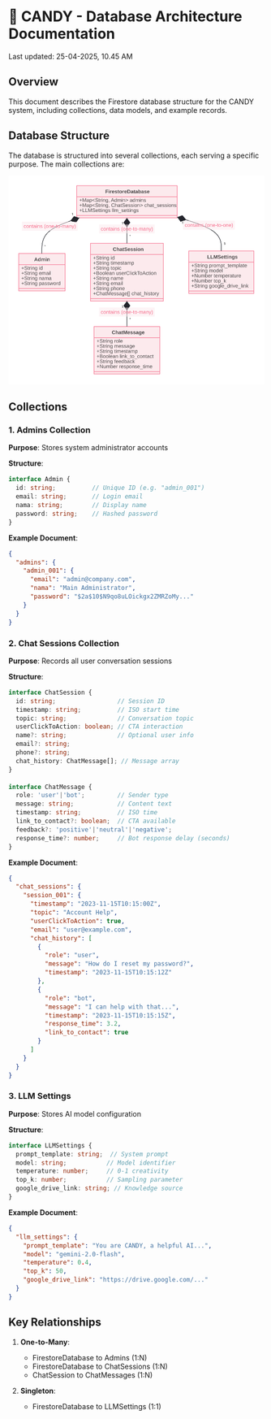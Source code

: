 
# **🍬 CANDY - Database Architecture Documentation**

Last updated: 25-04-2025, 10.45 AM

## Overview
This document describes the Firestore database structure for the CANDY system, including collections, data models, and example records.

## Database Structure
The database is structured into several collections, each serving a specific purpose. The main collections are:

![Database Structure](/documentation/diagram/data_architecture.svg)

## Collections

### 1. Admins Collection
**Purpose**: Stores system administrator accounts

**Structure**:
```typescript
interface Admin {
  id: string;          // Unique ID (e.g. "admin_001")
  email: string;       // Login email
  nama: string;        // Display name
  password: string;    // Hashed password
}
```

**Example Document**:
```json
{
  "admins": {
    "admin_001": {
      "email": "admin@company.com",
      "nama": "Main Administrator",
      "password": "$2a$10$N9qo8uLOickgx2ZMRZoMy..."
    }
  }
}
```

### 2. Chat Sessions Collection
**Purpose**: Records all user conversation sessions

**Structure**:
```typescript
interface ChatSession {
  id: string;                 // Session ID
  timestamp: string;          // ISO start time
  topic: string;              // Conversation topic
  userClickToAction: boolean; // CTA interaction
  name?: string;              // Optional user info
  email?: string;
  phone?: string;
  chat_history: ChatMessage[]; // Message array
}

interface ChatMessage {
  role: 'user'|'bot';         // Sender type
  message: string;            // Content text
  timestamp: string;          // ISO time
  link_to_contact?: boolean;  // CTA available
  feedback?: 'positive'|'neutral'|'negative';
  response_time?: number;     // Bot response delay (seconds)
}
```

**Example Document**:
```json
{
  "chat_sessions": {
    "session_001": {
      "timestamp": "2023-11-15T10:15:00Z",
      "topic": "Account Help",
      "userClickToAction": true,
      "email": "user@example.com",
      "chat_history": [
        {
          "role": "user",
          "message": "How do I reset my password?",
          "timestamp": "2023-11-15T10:15:12Z"
        },
        {
          "role": "bot",
          "message": "I can help with that...",
          "timestamp": "2023-11-15T10:15:15Z",
          "response_time": 3.2,
          "link_to_contact": true
        }
      ]
    }
  }
}
```

### 3. LLM Settings
**Purpose**: Stores AI model configuration

**Structure**:
```typescript
interface LLMSettings {
  prompt_template: string;  // System prompt
  model: string;           // Model identifier
  temperature: number;     // 0-1 creativity
  top_k: number;           // Sampling parameter
  google_drive_link: string; // Knowledge source
}
```

**Example Document**:
```json
{
  "llm_settings": {
    "prompt_template": "You are CANDY, a helpful AI...",
    "model": "gemini-2.0-flash",
    "temperature": 0.4,
    "top_k": 50,
    "google_drive_link": "https://drive.google.com/..."
  }
}
```

## Key Relationships
1. **One-to-Many**:
   - FirestoreDatabase to Admins (1:N)
   - FirestoreDatabase to ChatSessions (1:N)
   - ChatSession to ChatMessages (1:N)

2. **Singleton**:
   - FirestoreDatabase to LLMSettings (1:1)
